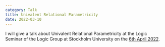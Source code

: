 ```yaml
---
category: Talk
title: Univalent Relational Parametricity
date: 2022-03-10
---
```


I will give a talk about Univalent Relational Parametricity
at the Logic Seminar of the Logic Group at Stockholm University on the
[6th April 2022](https://logic.math.su.se/seminar/).


